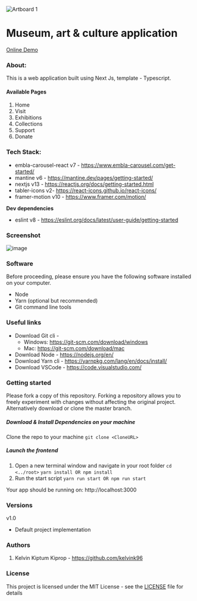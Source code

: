 ![Artboard 1](https://github.com/design-sparx/museum-art/assets/26582923/3c5fd77f-6031-448a-8670-ef7fd18a6316)

# Museum, art & culture application

[Online Demo](https://museum-art.netlify.app/ "Online Demo")

### About:

This is a web application built using Next Js, template - Typescript.

#### Available Pages

1. Home
2. Visit
3. Exhibitions
4. Collections
5. Support
6. Donate

### Tech Stack:

- embla-carousel-react v7 - https://www.embla-carousel.com/get-started/
- mantine v6 - https://mantine.dev/pages/getting-started/
- nextjs v13 - https://reactjs.org/docs/getting-started.html
- tabler-icons v2- https://react-icons.github.io/react-icons/
- framer-motion v10 - https://www.framer.com/motion/

**Dev dependencies**

- eslint v8 - https://eslint.org/docs/latest/user-guide/getting-started

### Screenshot
![image](https://user-images.githubusercontent.com/26582923/232856644-981faea4-f76b-467a-9d07-3f2f720c7f6c.png)

### Software

Before proceeding, please ensure you have the following software installed on your computer.

- Node
- Yarn (optional but recommended)
- Git command line tools

### Useful links

- Download Git cli -
  - Windows: https://git-scm.com/download/windows
  - Mac: https://git-scm.com/download/mac
- Download Node - https://nodejs.org/en/
- Download Yarn cli - https://yarnpkg.com/lang/en/docs/install/
- Download VSCode - https://code.visualstudio.com/

### Getting started

Please fork a copy of this repository. Forking a repository allows you to freely experiment with changes without affecting the original project. Alternatively download or clone the master branch.

##### Download & Install Dependencies on your machine

Clone the repo to your machine
`git clone <CloneURL>`

##### Launch the frontend

1. Open a new terminal window and navigate in your root folder
   `cd <../root>`
   `yarn install OR npm install`
2. Run the start script
   `yarn run start OR npm run start`

Your app should be running on: http://localhost:3000

### Versions

v1.0

- Default project implementation

### Authors

1. Kelvin Kiptum Kiprop - https://github.com/kelvink96

### License

This project is licensed under the MIT License - see the [LICENSE](https://github.com/kelvink96ltd/flick-city/blob/master/LICENSE.md) file for details
